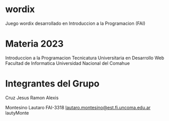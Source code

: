 # wordix
Juego wordix desarrollado en Introduccion a la Programacion (FAI)

# Materia 2023

Introduccion a la Programacion
Tecnicatura Universitaria en Desarrollo Web
Facultad de Informatica
Universidad Nacional del Comahue

# Integrantes del Grupo

Cruz Jesus Ramon Alexis

Montesino Lautaro FAI-3318 lautaro.montesino@est.fi.uncoma.edu.ar lautyMonte